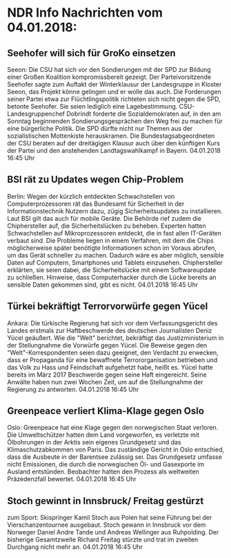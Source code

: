 # NDR Info Nachrichten vom 04.01.2018:


## Seehofer will sich für GroKo einsetzen
Seeon:	Die CSU hat sich vor den Sondierungen mit der SPD zur Bildung einer Großen Koalition kompromissbereit gezeigt. Der Parteivorsitzende Seehofer sagte zum Auftakt der Winterklausur der Landesgruppe in Kloster Seeon, das Projekt könne gelingen und er wolle das auch. Die Forderungen seiner Partei etwa zur Flüchtlingspolitik richteten sich nicht gegen die SPD, betonte Seehofer. Sie seien lediglich eine Lagebestimmung. CSU-Landesgruppenchef Dobrindt forderte die Sozialdemokraten auf, in den am Sonntag beginnenden Sondierungsgesprächen den Weg frei zu machen für eine bürgerliche Politik. Die SPD dürfte nicht nur Themen aus der sozialistischen Mottenkiste herauskramen. Die Bundestagsabgeordneten der CSU beraten auf der dreitägigen Klausur auch über den künftigen Kurs der Partei und den anstehenden Landtagswahlkampf in Bayern. 04.01.2018 16:45 Uhr 

## BSI rät zu Updates wegen Chip-Problem
Berlin: Wegen der kürzlich entdeckten Schwachstellen von Computerprozessoren rät das Bundesamt für Sicherheit in der Informationstechnik Nutzern dazu, zügig Sicherheitsupdates zu installieren. Laut BSI gilt das auch für mobile Geräte. Die Behörde rief zudem die Chiphersteller auf, die Sicherheitslücken zu beheben. Experten hatten Schwachstellen auf Mikroprozessoren entdeckt, die in fast allen IT-Geräten verbaut sind. Die Probleme liegen in einem Verfahren, mit dem die Chips möglicherweise später benötigte Informationen schon im Voraus abrufen, um das Gerät schneller zu machen. Dadurch wäre es aber möglich, sensible Daten auf Computern, Smartphones und Tablets einzusehen. Chiphersteller erklärten, sie seien dabei, die Sicherheitslücke mit einem Softwareupdate zu schließen. Hinweise, dass Computerhacker durch die Lücke bereits an sensible Daten gekommen sind, gibt es nicht. 04.01.2018 16:45 Uhr 

## Türkei bekräftigt Terrorvorwürfe gegen Yücel
Ankara:          Die türkische Regierung hat sich vor dem Verfassungsgericht des Landes erstmals zur Haftbeschwerde des deutschen Journalisten Deniz Yücel geäußert. Wie die "Welt" berichtet, bekräftigt das Justizministerium in der Stellungnahme die Vorwürfe gegen Yücel. Die Beweise gegen den "Welt"-Korrespondenten seien dazu geeignet, den Verdacht zu erwecken, dass er Propaganda für eine bewaffnete Terrororganisation betrieben und das Volk zu Hass und Feindschaft aufgehetzt habe, heißt es. Yücel hatte bereits im März 2017 Beschwerde gegen seine Haft eingereicht. Seine Anwälte haben nun zwei Wochen Zeit, um auf die Stellungnahme der Regierung zu antworten. 04.01.2018 16:45 Uhr 

## Greenpeace verliert Klima-Klage gegen Oslo
Oslo: Greenpeace hat eine Klage gegen den norwegischen Staat verloren. Die Umweltschützer hatten dem Land vorgeworfen, es verletzte mit Ölbohrungen in der Arktis sein eigenes Grundgesetz und das Klimaschutzabkommen von Paris. Das zuständige Gericht in Oslo entschied, dass die Ausbeute in der Barentsee zulässig sei. Das Grundgesetz umfasse nicht Emissionen, die durch die norwegischen Öl- und Gasexporte im Ausland entstünden. Beobachter hatten den Prozess als weltweiten Präzedenzfall bewertet. 04.01.2018 16:45 Uhr 

## Stoch gewinnt in Innsbruck/ Freitag gestürzt
zum Sport: Skispringer Kamil Stoch aus Polen hat seine Führung bei der Vierschanzentournee ausgebaut. Stoch gewann in Innsbruck vor dem Norweger Daniel Andre Tande und Andreas Wellinger aus Ruhpolding. Der bisherige Gesamtzweite Richard Freitag stürzte und trat im zweiten Durchgang nicht mehr an. 04.01.2018 16:45 Uhr 
